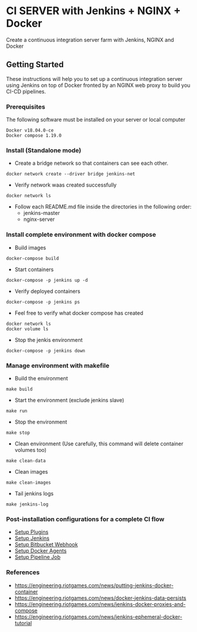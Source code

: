 # CI SERVER with Jenkins + NGINX + Docker
Create a continuous integration server farm with Jenkins, NGINX and Docker

## Getting Started
These instructions will help you to set up a continuous integration server using Jenkins on top of Docker fronted by an NGINX web proxy to build you CI-CD pipelines.

### Prerequisites
The following software must be installed on your server or local computer

```
Docker v18.04.0-ce
Docker compose 1.19.0
```

### Install (Standalone mode)

 * Create a bridge network so that containers can see each other.
```
docker network create --driver bridge jenkins-net
```

 * Verify network waas created successfully
```
docker network ls
```

 * Follow each README.md file inside the directories in the following order:
   - jenkins-master
   - nginx-server

### Install complete environment with docker compose

 * Build images
```
docker-compose build
```

 * Start containers
```
docker-compose -p jenkins up -d
```

 * Verify deployed containers
```
docker-compose -p jenkins ps
```

 * Feel free to verify what docker compose has created
```
docker network ls
docker volume ls
```

 * Stop the jenkis environment
```
docker-compose -p jenkins down
```

### Manage environment with makefile
 * Build the environment
```
make build
```
 * Start the environment (exclude jenkins slave)
```
make run
```
 * Stop the environment
```
make stop
```
 * Clean environment (Use carefully, this command will delete container volumes too)
```
make clean-data
```
 * Clean images
```
make clean-images
```
 * Tail jenkins logs
```
make jenkins-log
```

### Post-installation configurations for a complete CI flow
 * [Setup Plugins](jenkins-pipeline/configure-plugins.md)
 * [Setup Jenkins](jenkins-master/configure-jenkins.md)
 * [Setup Bitbucket Webhook](jenkins-pipeline/configure-bitbucket-webhook.md)
 * [Setup Docker Agents](jenkins-master/configure-docker-agents.md)
 * [Setup Pipeline Job](jenkins-pipeline/pipeline-job.md)

### References
   - https://engineering.riotgames.com/news/putting-jenkins-docker-container
   - https://engineering.riotgames.com/news/docker-jenkins-data-persists
   - https://engineering.riotgames.com/news/jenkins-docker-proxies-and-compose
   - https://engineering.riotgames.com/news/jenkins-ephemeral-docker-tutorial
